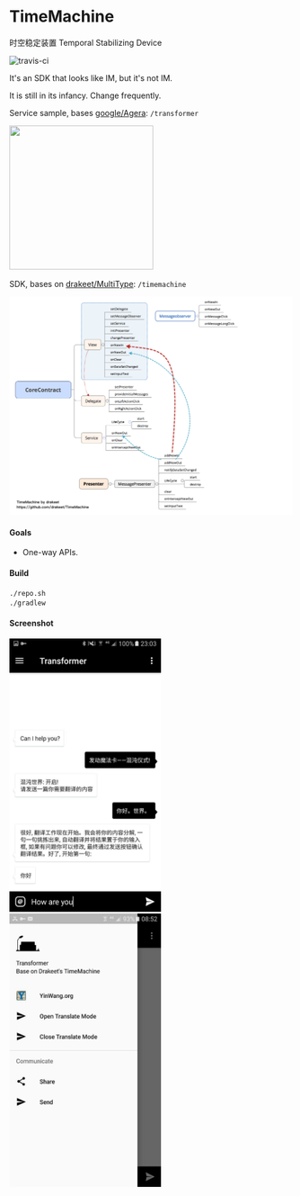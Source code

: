 # TimeMachine
时空稳定装置 Temporal Stabilizing Device

![travis-ci](https://travis-ci.org/drakeet/TimeMachine.svg)

It's an SDK that looks like IM, but it's not IM.

It is still in its infancy. Change frequently.

Service sample, bases [google/Agera](https://github.com/google/Agera):
`/transformer`

<img src="http://ww3.sinaimg.cn/large/86e2ff85gw1f55jnr2zjij20bx0bx0v3.jpg" width=256 height=256/>

SDK, bases on [drakeet/MultiType](https://github.com/drakeet/MultiType):
`/timemachine`

![TimeMachine-Mind](art/TimeMachine-Mind.png)

#### Goals
- One-way APIs.

#### Build

```bash
./repo.sh
./gradlew
```

#### Screenshot

<img src="/art/ts2.jpg" alt="screenshot" title="screenshot" width="270" height="486" /> <img src="/art/ts3.jpg" alt="screenshot" title="screenshot" width="270" height="486" />


